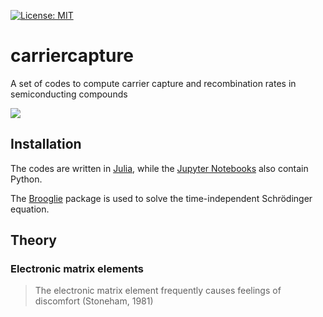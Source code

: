 [![License: MIT](https://img.shields.io/badge/License-MIT-yellow.svg)](https://opensource.org/licenses/MIT)


# carriercapture

A set of codes to compute carrier capture and recombination rates in semiconducting compounds 

![](https://github.com/WMD-group/carriercapture/blob/master/schematics/Logo.png)


## Installation

The codes are written in [Julia](https://julialang.org), while the [Jupyter Notebooks](http://jupyter.org) also contain Python.

The [Brooglie](https://github.com/RedPointyJackson/Brooglie) package is used to solve the time-independent Schrödinger equation.


## Theory

### Electronic matrix elements

> The electronic matrix element frequently causes feelings of discomfort (Stoneham, 1981)
